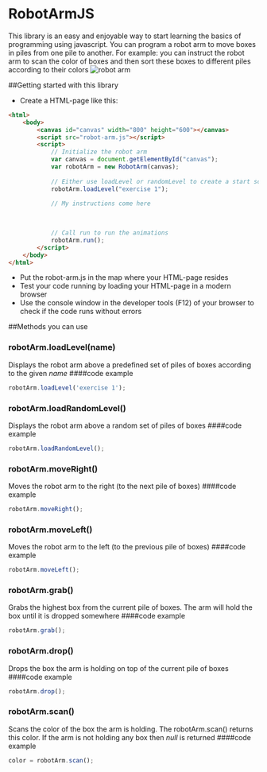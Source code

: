 # RobotArmJS

This library is an easy and enjoyable way to start learning the basics of programming using javascript. You can program a robot arm to move boxes in piles from one pile to another. For example: you can instruct the robot arm to scan the color of boxes and then sort these boxes to different piles according to their colors
![robot arm](https://github.com/davinci-ao-studio/robotarmjs/robotarm.png "Robot arm")

##Getting started with this library
* Create a HTML-page like this:
``` html
<html>
    <body>
        <canvas id="canvas" width="800" height="600"></canvas>
        <script src="robot-arm.js"></script>
        <script>
            // Initialize the robot arm
            var canvas = document.getElementById("canvas");
            var robotArm = new RobotArm(canvas);
            
            // Either use loadLevel or randomLevel to create a start scene
            robotArm.loadLevel("exercise 1");
            
            // My instructions come here
            
            

            // Call run to run the animations
            robotArm.run();
        </script>
    </body>
</html>
```
* Put the robot-arm.js in the map where your HTML-page resides
* Test your code running by loading your HTML-page in a modern browser
* Use the console window in the developer tools (F12) of your browser to check if the code runs without errors

##Methods you can use
### robotArm.loadLevel(name)
Displays the robot arm above a predefined set of piles of boxes according to the given *name*
####code example
``` Javascript
robotArm.loadLevel('exercise 1');
```
### robotArm.loadRandomLevel()
Displays the robot arm above a random set of piles of boxes
####code example
``` Javascript
robotArm.loadRandomLevel();
```
### robotArm.moveRight()
Moves the robot arm to the right (to the next pile of boxes)
####code example
``` Javascript
robotArm.moveRight();
```
### robotArm.moveLeft()
Moves the robot arm to the left (to the previous pile of boxes)
####code example
``` Javascript
robotArm.moveLeft();
```
### robotArm.grab()
Grabs the highest box from the current pile of boxes. The arm will hold the box until it is dropped somewhere
####code example
``` Javascript
robotArm.grab();
```
### robotArm.drop()
Drops the box the arm is holding on top of the current pile of boxes
####code example
``` Javascript
robotArm.drop();
```
### robotArm.scan()
Scans the color of the box the arm is holding. The robotArm.scan() returns this color. If the arm is not holding any box then *null* is returned
####code example
``` Javascript
color = robotArm.scan();
```

